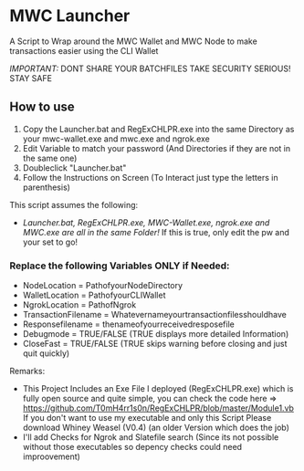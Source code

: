 # MWC Launcher

A Script to Wrap around the MWC Wallet and MWC Node to make transactions easier using the CLI Wallet

*IMPORTANT:* 
DONT SHARE YOUR BATCHFILES
TAKE SECURITY SERIOUS! STAY SAFE
 
 ## How to use
 1) Copy the Launcher.bat and RegExCHLPR.exe into the same Directory as your mwc-wallet.exe and mwc.exe and ngrok.exe
 2) Edit Variable to match your password (And Directories if they are not in the same one)
 3) Doubleclick "Launcher.bat" 
 4) Follow the Instructions on Screen (To Interact just type the letters in parenthesis)
 
 This script assumes the following: 
 - *Launcher.bat, RegExCHLPR.exe, MWC-Wallet.exe, ngrok.exe and MWC.exe are all in the same Folder!*
 If this is true, only edit the pw and your set to go!
 
 ###  Replace the following Variables ONLY if Needed:
- NodeLocation = PathofyourNodeDirectory
- WalletLocation = PathofyourCLIWallet
- NgrokLocation = PathofNgrok
- TransactionFilename = Whatevernameyourtransactionfilesshouldhave
- Responsefilename = thenameofyourreceivedresposefile
- Debugmode = TRUE/FALSE (TRUE displays more detailed Information)
- CloseFast = TRUE/FALSE (TRUE skips warning before closing and just quit quickly)

	
Remarks: 
- This Project Includes an Exe File I deployed (RegExCHLPR.exe) which is fully open source and quite simple, you can check the code here => https://github.com/T0mH4rr1s0n/RegExCHLPR/blob/master/Module1.vb
If you don't want to use my executable and only this Script Please download Whiney Weasel (V0.4) (an older Version which does the job)
- I'll add Checks for Ngrok and Slatefile search (Since its not possible without those executables so depency checks could need improovement) 
